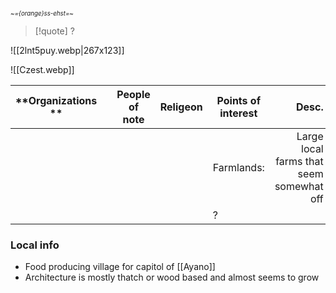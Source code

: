  <small><sub>*~={orange}ss-ehst=~* </sub></small> 
> [!quote] ?
> 
> 
![[2lnt5puy.webp|267x123]] 

![[Czest.webp]]

| **Organizations ** |     | People of note | **Religeon** | **Points of interest** |                                    Desc. |
| ------------------ | --- | -------------- | ------------ | ---------------------- | ---------------------------------------: |
|                    |     |                |              | Farmlands:             | Large local farms that seem somewhat off |
|                    |     |                |              | ?                      |                                          |
### Local info
- Food producing village for capitol of [[Ayano]]
- Architecture is mostly thatch or wood based and almost seems to grow 
